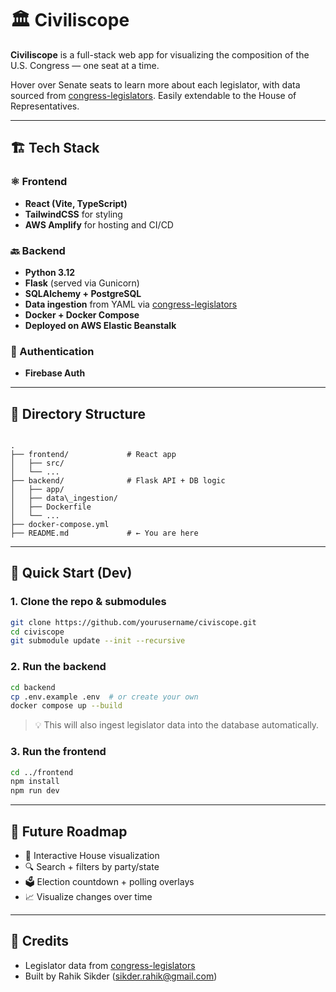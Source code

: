 

# 🏛️ Civiliscope

**Civiliscope** is a full-stack web app for visualizing the composition of the U.S. Congress — one seat at a time.

Hover over Senate seats to learn more about each legislator, with data sourced from [congress-legislators](https://github.com/unitedstates/congress-legislators). Easily extendable to the House of Representatives.

---

## 🏗️ Tech Stack

### ⚛️ Frontend
- **React (Vite, TypeScript)**
- **TailwindCSS** for styling
- **AWS Amplify** for hosting and CI/CD

### 🔙 Backend
- **Python 3.12**
- **Flask** (served via Gunicorn)
- **SQLAlchemy + PostgreSQL**
- **Data ingestion** from YAML via [congress-legislators](https://github.com/unitedstates/congress-legislators)
- **Docker + Docker Compose**
- **Deployed on AWS Elastic Beanstalk**

### 🔐 Authentication
- **Firebase Auth**

---

## 🧭 Directory Structure

````

.
├── frontend/             # React app
│   ├── src/
│   └── ...
├── backend/              # Flask API + DB logic
│   ├── app/
│   ├── data\_ingestion/
│   ├── Dockerfile
│   └── ...
├── docker-compose.yml
├── README.md             # ← You are here

````

---

## 🚀 Quick Start (Dev)

### 1. Clone the repo & submodules

```bash
git clone https://github.com/yourusername/civiscope.git
cd civiscope
git submodule update --init --recursive
````

### 2. Run the backend

```bash
cd backend
cp .env.example .env  # or create your own
docker compose up --build
```

> 💡 This will also ingest legislator data into the database automatically.

### 3. Run the frontend

```bash
cd ../frontend
npm install
npm run dev
```

---

## 🔮 Future Roadmap

* 🎯 Interactive House visualization
* 🔍 Search + filters by party/state
* 🗳️ Election countdown + polling overlays
* 📈 Visualize changes over time

---

## 👏 Credits

* Legislator data from [congress-legislators](https://github.com/unitedstates/congress-legislators)
* Built by Rahik Sikder (sikder.rahik@gmail.com)
